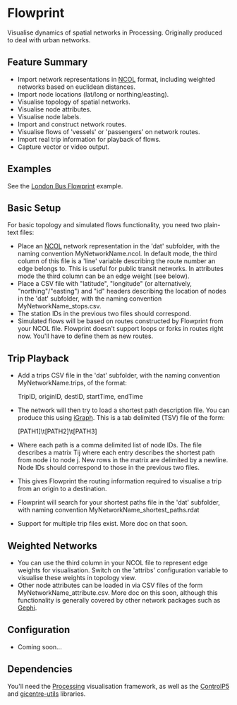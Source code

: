 Flowprint
=========

Visualise dynamics of spatial networks in Processing. Originally produced to deal with urban networks.

Feature Summary
---------------
* Import network representations in [NCOL][ncol] format, including weighted networks based on euclidean distances.
* Import node locations (lat/long or northing/easting).
* Visualise topology of spatial networks.
* Visualise node attributes.
* Visualise node labels.
* Import and construct network routes.
* Visualise flows of 'vessels' or 'passengers' on network routes.
* Import real trip information for playback of flows.
* Capture vector or video output.

Examples
--------
See the [London Bus Flowprint][flowprint] example.

Basic Setup
------

For basic topology and simulated flows functionality, you need two plain-text files:

* Place an [NCOL][ncol] network representation in the 'dat' subfolder, with the naming convention MyNetworkName.ncol. In default mode, the third column of this file is a 'line' variable describing the route number an edge belongs to. This is useful for public transit networks. In attributes mode the third column can be an edge weight (see below).
* Place a CSV file with "latitude", "longitude" (or alternatively, "northing"/"easting") and "id" headers describing the location of nodes in the 'dat' subfolder, with the naming convention MyNetworkName_stops.csv.
* The station IDs in the previous two files should correspond.
* Simulated flows will be based on routes constructed by Flowprint from your NCOL file. Flowprint doesn't support loops or forks in routes right now. You'll have to define them as new routes.

Trip Playback
--------------

* Add a trips CSV file in the 'dat' subfolder, with the naming convention MyNetworkName.trips, of the format:
	
	TripID, originID, destID, startTime, endTime

* The network will then try to load a shortest path description file. You can produce this using [iGraph][igraph]. This is a tab delimited (TSV) file of the form:

	[PATH1]\t[PATH2]\t[PATH3]

* Where each path is a comma delimited list of node IDs. The file describes a matrix Tij where each entry describes the shortest path from node i to node j. New rows in the matrix are delimited by a newline. Node IDs should correspond to those in the previous two files.
* This gives Flowprint the routing information required to visualise a trip from an origin to a destination.

* Flowprint will search for your shortest paths file in the 'dat' subfolder, with naming convention MyNetworkName_shortest_paths.rdat
* Support for multiple trip files exist. More doc on that soon.

Weighted Networks
-----------------

* You can use the third column in your NCOL file to represent edge weights for visualisation. Switch on the 'attribs' configuration variable to visualise these weights in topology view.
* Other node attributes can be loaded in via CSV files of the form MyNetworkName_attribute.csv. More doc on this soon, although this functionality is generally covered by other network packages such as [Gephi][gephi].


Configuration
-------------

* Coming soon...


Dependencies
------------

You'll need the [Processing][processing] visualisation framework, as well as the [ControlP5][controlp5] and [gicentre-utils][spatial] libraries.

[processing]:http://processing.org
[flowprint]:http://www.urbagram.net/v1/show/Flowprint
[ncol]:http://lgl.sourceforge.net/#FileFormat
[spatial]:http://code.google.com/p/gicentreutils/
[controlp5]:http://www.sojamo.de/libraries/controlP5/
[igraph]: http://igraph.sourceforge.net/
[gephi]:http://gephi.org/
